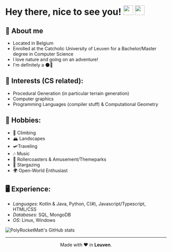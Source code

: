 <h1> Hey there, nice to see you! <img src="https://emojis.slackmojis.com/emojis/images/1588108737/8790/fb-pride.png?1588108737" width="30"/> <img src="https://emojis.slackmojis.com/emojis/images/1531849430/4246/blob-sunglasses.gif?1531849430" width="30"/></h1>

## 📖 **About me**
- Located in Belgium
- Enrolled at the Catcholic University of Leuven for a Bachelor/Master degree in Computer Science
- I love nature and going on an adventure!
- I'm definitely a 🌑🦉

## 👀 **Interests (CS related)**:

- Procedural Generation (in particular terrain generation)
- Computer graphics
- Programming Languages (compiler stuff) & Computational Geometry

## 🧗 **Hobbies**:

- 🧗 Climbing
- 🏔️ Landscapes
- 🛩️Traveling
- 🎶 Music
- 🎢 Rollercoasters & Amusement/Themeparks
- 🌌 Stargazing
- 🌍 Open-World Enthusiast

## 🖥️ **Experience**:

- *Languages*: Kotlin & Java, Python, C(#), Javascript/Typescript, HTML/CSS
- *Databases*: SQL, MongoDB
- *OS*: Linux, Windows

![PolyRocketMatt's GitHub stats](https://github-readme-stats.vercel.app/api?username=PolyRocketMatt&theme=vue&show_icons=true)

---

<p align="center">
    Made with ❤️ in <b>Leuven</b>.
</p>
